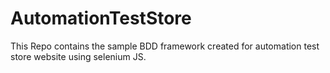 # AutomationTestStore
This Repo contains the sample BDD framework created for automation test store website using selenium JS.
